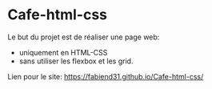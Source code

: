 # Cafe-html-css

Le but du projet est de réaliser une page web:

- uniquement en HTML-CSS 
- sans utiliser les flexbox et les grid. 

Lien pour le site: https://fabiend31.github.io/Cafe-html-css/
